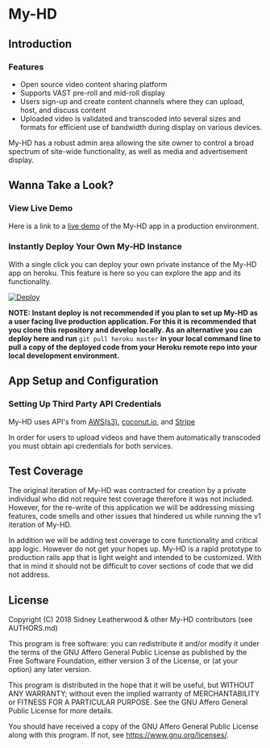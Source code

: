 # My-HD

## Introduction

### Features

* Open source video content sharing platform
* Supports VAST pre-roll and mid-roll display
* Users sign-up and create content channels where they can upload, host, and discuss content
* Uploaded video is validated and transcoded into several sizes and formats for efficient use of bandwidth during display on various devices.

My-HD has a robust admin area allowing the site owner to control a broad spectrum of site-wide functionality, as well as media and advertisement display.  

## Wanna Take a Look?

### View Live Demo

Here is a link to a [live demo](https://my-hd.herokuapp.com/) of the My-HD app in a production environment.

### Instantly Deploy Your Own My-HD Instance

With a single click you can deploy your own private instance of the My-HD app on heroku. This feature is here so you can explore the app and its functionality.

[![Deploy](https://www.herokucdn.com/deploy/button.svg)](https://heroku.com/deploy)

**__NOTE: Instant deploy is not recommended if you plan to set up My-HD as a user facing live production application. For this it is recommended that you clone this repository and develop locally. As an alternative you can deploy here and run__** `git pull heroku master` **__in your local command line to pull a copy of the deployed code from your Heroku remote repo into your local development environment.__**

## App Setup and Configuration

### Setting Up Third Party API Credentials

My-HD uses API's from [AWS(s3)](https://aws.amazon.com/s3), [coconut.io](https://coconut.co), and [Stripe](https://stripe.com)

In order for users to upload videos and have them automatically transcoded you must obtain api credentials for both services.

## Test Coverage

The original iteration of My-HD was contracted for creation by a private individual who did not require test coverage therefore it was not included. However, for the re-write of this application we will be addressing missing features, code smells and other issues that hindered us while running the v1 iteration of My-HD.

In addition we will be adding test coverage to core functionality and critical app logic. However do not get your hopes up. My-HD is a rapid prototype to production rails app that is light weight and intended to be customized. With that in mind it should not be difficult to cover sections of code that we did not address.

## License

Copyright (C) 2018 Sidney Leatherwood & other My-HD contributors (see AUTHORS.md)

This program is free software: you can redistribute it and/or modify it under the terms of the GNU Affero General Public License as published by the Free Software Foundation, either version 3 of the License, or (at your option) any later version.

This program is distributed in the hope that it will be useful, but WITHOUT ANY WARRANTY; without even the implied warranty of MERCHANTABILITY or FITNESS FOR A PARTICULAR PURPOSE. See the GNU Affero General Public License for more details.

You should have received a copy of the GNU Affero General Public License along with this program. If not, see <https://www.gnu.org/licenses/>.
